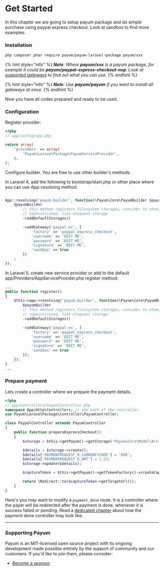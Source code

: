 # Get Started

In this chapter we are going to setup payum package and do simple purchase using paypal express checkout. Look at sandbox to find more examples.

### Installation

```bash
php composer.phar require payum/payum-laravel-package payum/xxx
```

{% hint style="info" %}
_**Note**: Where **payum/xxx** is a payum package, for example it could be **payum/paypal-express-checkout-nvp**. Look at_ [_supported gateways_](../supported-gateways.md) _to find out what you can use._
{% endhint %}

{% hint style="info" %}
_**Note**: Use **payum/payum** if you want to install all gateways at once._
{% endhint %}

Now you have all codes prepared and ready to be used.

### Configuration

Register provider:

```php
<?php
// app/config/app.php

return array(
    'providers' => array(
        'Payum\LaravelPackage\PayumServiceProvider',
    ),
);
```

Configure builder. You are free to use other builder's methods.

In Laravel 4, add the following to bootstrap/start.php or other place where you can use App::resolving method.

```php

App::resolving('payum.builder', function(\Payum\Core\PayumBuilder $payumBuilder) {
    $payumBuilder
        // this method registers filesystem storages, consider to change them to something more
        // sophisticated, like eloquent storage
        ->addDefaultStorages()

        ->addGateway('paypal_ec', [
            'factory' => 'paypal_express_checkout',
            'username' => 'EDIT ME',
            'password' => 'EDIT ME',
            'signature' => 'EDIT ME',
            'sandbox' => true
        ])
    ;
});
```

In Laravel 5, create new service provider or add to the default app/Providers/AppServiceProvider.php register method:

```php
...
public function register()
{
    $this->app->resolving('payum.builder', function(\Payum\Core\PayumBuilder $payumBuilder) {
        $payumBuilder
        // this method registers filesystem storages, consider to change them to something more
        // sophisticated, like eloquent storage
        ->addDefaultStorages()

        ->addGateway('paypal_ec', [
            'factory' => 'paypal_express_checkout',
            'username' => 'EDIT ME',
            'password' => 'EDIT ME',
            'signature' => 'EDIT ME',
            'sandbox' => true
        ]);
    });
}
...
```

### Prepare payment

Lets create a controller where we prepare the payment details.

```php
<?php
// app/controllers/PaypalController.php
namespace App\Http\Controllers; // the path of the controller
use Payum\LaravelPackage\Controller\PayumController;

class PaypalController extends PayumController
{
	public function prepareExpressCheckout()
	{
        $storage = $this->getPayum()->getStorage('Payum\Core\Model\ArrayObject');

        $details = $storage->create();
        $details['PAYMENTREQUEST_0_CURRENCYCODE'] = 'EUR';
        $details['PAYMENTREQUEST_0_AMT'] = 1.23;
        $storage->update($details);

        $captureToken = $this->getPayum()->getTokenFactory()->createCaptureToken('paypal_ec', $details, 'payment_done');

        return \Redirect::to($captureToken->getTargetUrl());
	}
}
```

Here's you may want to modify a `payment_done` route. It is a controller where the payer will be redirected after the payment is done, whenever it is success failed or pending. Read a [dedicated chapter](payment-done-controller.md) about how the payment done controller may look like.

***

### Supporting Payum

Payum is an MIT-licensed open source project with its ongoing development made possible entirely by the support of community and our customers. If you'd like to join them, please consider:

* [Become a sponsor](https://github.com/sponsors/Payum)
